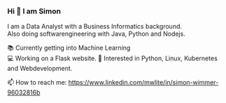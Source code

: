 ### Hi 👋 I am Simon


I am a Data Analyst with a Business Informatics background.    
Also doing softwarengineering with Java, Python and Nodejs.     


📚 Currently getting into Machine Learning     
💻 Working on a Flask website.
🔬 Interested in Python, Linux, Kubernetes and Webdevelopment.  

📫 How to reach me: https://www.linkedin.com/mwlite/in/simon-wimmer-96032816b

<!--<img align="right" src="https://octodex.github.com/images/orderedlistocat.png" alt="drawing" width="150"/>-->


 
<!--
**Codingsimon/Codingsimon** is a ✨ _special_ ✨ repository because its `README.md` (this file) appears on your GitHub profile.

Here are some ideas to get you started:

- 🔭 I’m  currently working on ...
- 🌱 I’m currently learning ...
- 👯 I’m looking to collaborate on ...
- 🤔 I’m looking for help with ...
- 💬 Ask me about ...
- 📫 How to reach me: ...
- 😄 Pronouns: ...
- ⚡ Fun fact: ...
🌐 Looking forward to redesign my website.
Interested in emerging technologies and innovative businesses.  
-->
